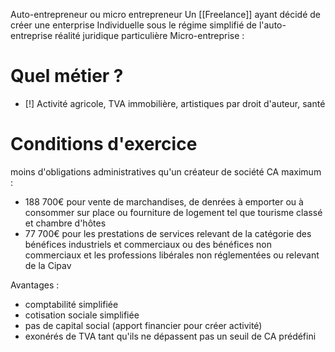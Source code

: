 Auto-entrepreneur ou micro entrepreneur
Un [[Freelance]] ayant décidé de créer une enterprise Individuelle sous le régime simplifié de l'auto-entreprise
réalité juridique particulière
Micro-entreprise :
# Quel métier ?
- [!] Activité agricole, TVA immobilière, artistiques par droit d'auteur, santé
# Conditions d'exercice
moins d'obligations administratives qu'un créateur de société
CA maximum :
- 188 700€ pour vente de marchandises, de denrées à emporter ou à consommer sur place ou fourniture de logement tel que tourisme classé et chambre d'hôtes
- 77 700€ pour les prestations de services relevant de la catégorie des bénéfices industriels et commerciaux ou des bénéfices non commerciaux  et les professions libérales non réglementées ou relevant de la Cipav

Avantages :
- comptabilité simplifiée
- cotisation sociale simplifiée
- pas de capital social (apport financier pour créer activité)
- exonérés de TVA tant qu'ils ne dépassent pas un seuil de CA prédéfini

